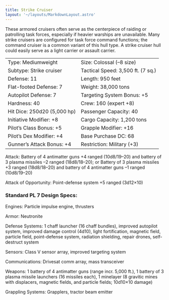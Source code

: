 ```yaml
---
title: Strike Cruiser
layout: '~/layouts/MarkdownLayout.astro'
---
```

These armored cruisers often serve as the centerpiece of raiding or patrolling
task forces, especially if heavier warships are unavailable. Many strike
cruisers are configured for task force command functions; the command cruiser
is a common variant of this hull type. A strike cruiser hull could easily
serve as a light carrier or assault carrier.


<table> <tr> <td> Type: Mediumweight </td> <td> Size: Colossal (–8 size) </td> </tr> <tr class="shaded"> <td> Subtype: Strike cruiser </td> <td> Tactical Speed: 3,500 ft. (7 sq.) </td> </tr> <tr> <td> Defense: 11 </td> <td> Length: 950 feet </td> </tr> <tr class="shaded"> <td> Flat-footed Defense: 7 </td> <td> Weight: 38,000 tons </td> </tr> <tr> <td> Autopilot Defense: 7 </td> <td> Targeting System Bonus: +5 </td> </tr> <tr class="shaded"> <td> Hardness: 40 </td> <td> Crew: 160 (expert +8) </td> </tr> <tr> <td> Hit Dice: 250d20 (5,000 hp) </td> <td> Passenger Capacity: 40 </td> </tr> <tr class="shaded"> <td> Initiative Modifier: +8 </td> <td> Cargo Capacity: 1,200 tons </td> </tr> <tr> <td> Pilot’s Class Bonus: +5 </td> <td> Grapple Modifier: +16 </td> </tr> <tr class="shaded"> <td> Pilot’s Dex Modifier: +4 </td> <td> Base Purchase DC: 68 </td> </tr> <tr> <td> Gunner’s Attack Bonus: +4 </td> <td> Restriction: Military (+3) </td> </tr> </table>



Attack: Battery of 4 antimatter guns +4 ranged (10d8/19–20) and battery of 3
plasma missiles –2 ranged (18d8/18–20); or Battery of 3 plasma missiles +3
ranged (18d8/18–20) and battery of 4 antimatter guns –1 ranged (10d8/19–20)

Attack of Opportunity: Point-defense system +5 ranged (3d12×10)

###  Standard PL 7 Design Specs:

Engines: Particle impulse engine, thrusters

Armor: Neutronite

Defense Systems: 1 chaff launcher (16 chaff bundles), improved autopilot
system, improved damage control (4d10), light fortification, magnetic field,
particle field, point-defense system, radiation shielding, repair drones,
self-destruct system

Sensors: Class V sensor array, improved targeting system

Communications: Drivesat comm array, mass transceiver

Weapons: 1 battery of 4 antimatter guns (range incr. 5,000 ft.), 1 battery of
3 plasma missile launchers (16 missiles each), 1 minelayer (8 gravitic mines
with displacers, magnetic fields, and particle fields; 10d10×10 damage)

Grappling Systems: Grapplers, tractor beam emitter

